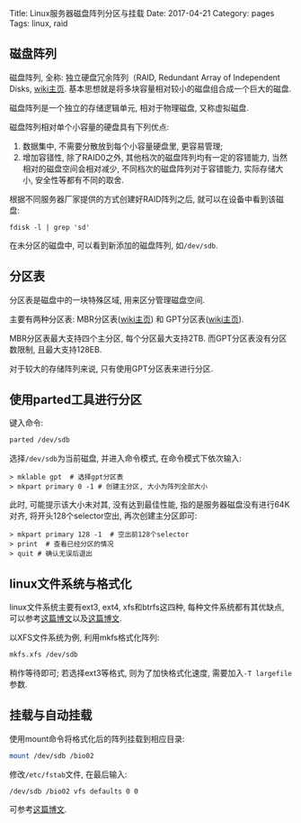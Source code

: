 Title: Linux服务器磁盘阵列分区与挂载
Date: 2017-04-21
Category: pages
Tags: linux, raid

## 磁盘阵列

磁盘阵列, 全称: 独立硬盘冗余阵列（RAID, Redundant Array of Independent Disks, [wiki主页](https://zh.wikipedia.org/wiki/RAID). 基本思想就是将多块容量相对较小的磁盘组合成一个巨大的磁盘.

磁盘阵列是一个独立的存储逻辑单元, 相对于物理磁盘, 又称虚拟磁盘.

磁盘阵列相对单个小容量的硬盘具有下列优点:

1. 数据集中, 不需要分散放到每个小容量硬盘里, 更容易管理;
2. 增加容错性, 除了RAID0之外, 其他档次的磁盘阵列均有一定的容错能力, 当然相对的磁盘空间会相对减少, 不同档次的磁盘阵列对于容错能力, 实际存储大小, 安全性等都有不同的取舍.

根据不同服务器厂家提供的方式创建好RAID阵列之后, 就可以在设备中看到该磁盘:

```
fdisk -l | grep 'sd'
```

在未分区的磁盘中, 可以看到新添加的磁盘阵列, 如`/dev/sdb`.

## 分区表

分区表是磁盘中的一块特殊区域, 用来区分管理磁盘空间.

主要有两种分区表: MBR分区表([wiki主页](https://zh.wikipedia.org/wiki/主引导记录)) 和 GPT分区表([wiki主页](https://zh.wikipedia.org/wiki/GUID磁碟分割表)).

MBR分区表最大支持四个主分区, 每个分区最大支持2TB. 而GPT分区表没有分区数限制, 且最大支持128EB. 

对于较大的存储阵列来说, 只有使用GPT分区表来进行分区.

## 使用parted工具进行分区

键入命令:

```bash
parted /dev/sdb
```

选择`/dev/sdb`为当前磁盘, 并进入命令模式, 在命令模式下依次输入:

```
> mklable gpt  # 选择gpt分区表
> mkpart primary 0 -1 # 创建主分区, 大小为阵列全部大小
```

此时, 可能提示该大小未对其, 没有达到最佳性能, 指的是服务器磁盘没有进行64K对齐, 将开头128个selector空出, 再次创建主分区即可:

```
> mkpart primary 128 -1  # 空出前128个selector
> print  # 查看已经分区的情况
> quit # 确认无误后退出
```

## linux文件系统与格式化

linux文件系统主要有ext3, ext4, xfs和btrfs这四种, 每种文件系统都有其优缺点, 可以参考[这篇博文](https://www.cnblogs.com/tommyli/p/3201047.html)以及[这篇博文](https://linux.cn/article-7083-1.html). 

以XFS文件系统为例, 利用mkfs格式化阵列:

```bash
mkfs.xfs /dev/sdb
```

稍作等待即可; 若选择ext3等格式, 则为了加快格式化速度, 需要加入`-T largefile`参数.

## 挂载与自动挂载

使用mount命令将格式化后的阵列挂载到相应目录:

```bash
mount /dev/sdb /bio02
```

修改`/etc/fstab`文件, 在最后输入: 

```
/dev/sdb /bio02 vfs defaults 0 0
```

可参考[这篇博文](http://winhyt.iteye.com/blog/980749).
